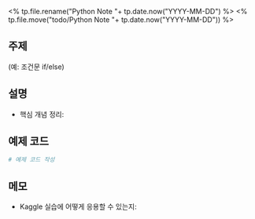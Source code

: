 <% tp.file.rename("Python Note "+ tp.date.now("YYYY-MM-DD") %>
<% tp.file.move("todo/Python Note "+ tp.date.now("YYYY-MM-DD")) %>
## 주제
(예: 조건문 if/else)

## 설명
- 핵심 개념 정리:

## 예제 코드
```python
# 예제 코드 작성
```

## 메모
- Kaggle 실습에 어떻게 응용할 수 있는지: